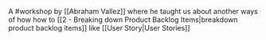 A #workshop by [[Abraham Vallez]] where he taught us about another ways of how how to [[2 - Breaking down Product Backlog Items|breakdown product backlog items]] like [[User Story|User Stories]]
